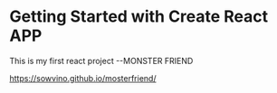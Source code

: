 # Getting Started with Create React APP
This is my first react project --MONSTER FRIEND

https://sowvino.github.io/mosterfriend/
